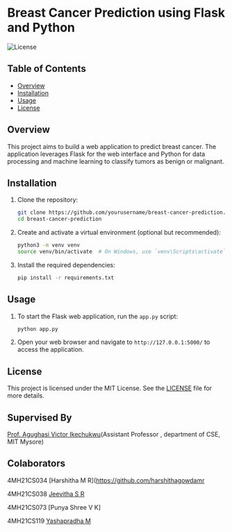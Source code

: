 # Breast Cancer Prediction using Flask and Python

![License](https://img.shields.io/badge/license-MIT-blue.svg)

## Table of Contents
- [Overview](#overview)
- [Installation](#installation)
- [Usage](#usage)
- [License](#license)


## Overview

This project aims to build a web application to predict breast cancer. The application leverages Flask for the web interface and Python for data processing and machine learning to classify tumors as benign or malignant.

## Installation

1. Clone the repository:

    ```bash
    git clone https://github.com/yourusername/breast-cancer-prediction.git
    cd breast-cancer-prediction
    ```

2. Create and activate a virtual environment (optional but recommended):

    ```bash
    python3 -m venv venv
    source venv/bin/activate  # On Windows, use `venv\Scripts\activate`
    ```

3. Install the required dependencies:

    ```bash
    pip install -r requirements.txt
    ```

## Usage

1. To start the Flask web application, run the `app.py` script:

    ```bash
    python app.py
    ```

2. Open your web browser and navigate to `http://127.0.0.1:5000/` to access the application.

## License

This project is licensed under the MIT License. See the [LICENSE](LICENSE) file for more details.

## Supervised By
[Prof. Agughasi Victor Ikechukwu](https://github.com/Victor-Ikechukwu)(Assistant Professor , department of CSE, MIT Mysore)

## Colaborators
4MH21CS034 [Harshitha M R](https://github.com/harshithagowdamr

4MH21CS038 [Jeevitha S R](https://github.com/jeevisr)

4MH21CS073 [Punya Shree V K]

4MH21CS119 [Yashapradha M](https://github.com/Yashapradha)


